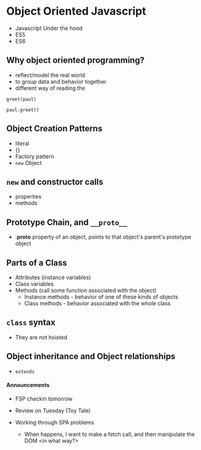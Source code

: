 # Object Oriented Javascript
- Javascript Under the hood
- ES5
- ES6

## Why object oriented programming?
- reflect/model the real world
- to group data and behavior together
- different way of reading the
```
greet(paul)

paul.greet()
```

## Object Creation Patterns
- literal
 - {}
- Factory pattern
- `new` Object

## `new` and constructor calls
- properties
- methods

## Prototype Chain, and `__proto__`
- .__proto__ property of an object, points to that object's parent's prototype object

## Parts of a Class
- Attributes (instance variables)
- Class variables
- Methods (call some function associated with the object)
  - Instance methods - behavior of one of these kinds of objects
  - Class methods - behavior associated with the whole class

## `class` syntax
- They are not hoisted

## Object inheritance and Object relationships
- `extends`


#### Announcements
- FSP checkin tomorrow

- Review on Tuesday (Toy Tale)
- Working through SPA problems
  - When <some event> happens, I want to make a <what kind of> fetch call, and then manipulate the DOM <in what way?>
